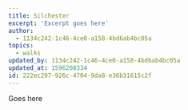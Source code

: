 ```yaml
---
title: Silchester
excerpt: 'Excerpt goes here'
author:
  - 1134c242-1c46-4ce0-a158-4bd6ab4bc05a
topics:
  - walks
updated_by: 1134c242-1c46-4ce0-a158-4bd6ab4bc05a
updated_at: 1596208334
id: 222ec297-926c-4704-9da8-e36b31615c2f
---
```

Goes here